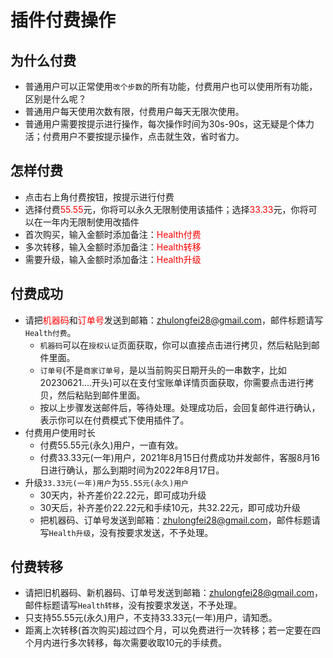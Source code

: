 # 插件付费操作
<!-- ##  <font color="red">重要!!!重要!!!重要!!!</font>
* 近期发现多个付费后并没有发邮件的用户。只是付费成功，没有发送邮件，后台是不会处理，你的付费是无效的。
* 付费成功后需要<font color="red">发送邮件</font>，付费成功后需要<font color="red">发送邮件</font>，付费成功后需要<font color="red">发送邮件</font>，重要的事情说三遍。邮件发送格式参照下面的`付费成功`说明 -->

## 为什么付费
* 普通用户可以正常使用`改个步数`的所有功能，付费用户也可以使用所有功能，区别是什么呢？
* 普通用户每天使用次数有限，付费用户每天无限次使用。
* 普通用户需要按提示进行操作，每次操作时间为30s-90s，这无疑是个体力活；付费用户不要按提示操作，点击就生效，省时省力。

<!-- ## 付费前注意
* 本插件使用机器码识别设备是否付费，而机器码又与设备参数绑定，请不要随意修改设备参数。窜改设备参数造成的设备付费失效，后果自付。
* 如果使用改机助手类似的插件更改过设备参数，请还原成最原始的设备参数。如果没有还原，造成的损失概不负责。
* 如果一定要更改设备参数，可以按照以下操作
  * 付费前还原成最原始的设备参数，然后进行付费。付费成功后，可以窜改设备参数，进行你需要的其它操作
  * 在使用本插件前，还原成原始参数，需要保证付费时的机器码与使用插件时的机器码是一致的，才能在付费模式下使用。
* 购买前请认真阅读，购买前请认真阅读，购买前请认真阅读，重要的事情说三遍。 -->

## 怎样付费
* 点击右上角付费按钮，按提示进行付费
* 选择付费<font color="red">55.55</font>元，你将可以永久无限制使用该插件；选择<font color="red">33.33</font>元，你将可以在一年内无限制使用改插件
* 首次购买，输入金额时添加备注：<font color="red">Health付费</font>
* 多次转移，输入金额时添加备注：<font color="red">Health转移</font>
* 需要升级，输入金额时添加备注：<font color="red">Health升级</font>

## 付费成功
* 请把<font color="red">机器码</font>和<font color="red">订单号</font>发送到邮箱：<font color="red">zhulongfei28@gmail.com</font>，邮件标题请写`Health付费`。
  * `机器码`可以在`授权认证`页面获取，你可以直接点击进行拷贝，然后粘贴到邮件里面。
  * `订单号`(不是`商家订单号`，是以当前购买日期开头的一串数字，比如20230621....开头)可以在支付宝账单详情页面获取，你需要点击进行拷贝，然后粘贴到邮件里面。
  * 按以上步骤发送邮件后，等待处理。处理成功后，会回复邮件进行确认，表示你可以在付费模式下使用插件了。
* 付费用户使用时长
  * 付费55.55元(永久)用户，一直有效。
  * 付费33.33元(一年)用户，2021年8月15日付费成功并发邮件，客服8月16日进行确认，那么到期时间为2022年8月17日。
* 升级`33.33元(一年)用户`为`55.55元(永久)用户`
  * 30天内，补齐差价22.22元，即可成功升级
  * 30天后，补齐差价22.22元和手续10元，共32.22元，即可成功升级
  * 把机器码、订单号发送到邮箱：<font color="red">zhulongfei28@gmail.com</font>，邮件标题请写`Health升级`，没有按要求发送，不予处理。

## 付费转移
* 请把旧机器码、新机器码、订单号发送到邮箱：<font color="red">zhulongfei28@gmail.com</font>，邮件标题请写`Health转移`，没有按要求发送，不予处理。
* 只支持55.55元(永久)用户，不支持33.33元(一年)用户，请知悉。
* 距离上次转移(首次购买)超过四个月，可以免费进行一次转移；若一定要在四个月内进行多次转移，每次需要收取10元的手续费。


